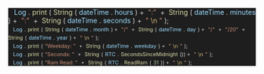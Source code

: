 <div style="background:#1E1E1E; font-size: -2pt;">
    <span style='color:#D4D4D4; '>&nbsp;&nbsp;</span>
    <span style='color:#9CDCFE; '>Log</span>
    <span style='color:#D4D4D4; '>.</span>
    <span style='color:#DCDCAA; '>print</span>
    <span style='color:#D4D4D4; '>(</span>
    <span style='color:#DCDCAA; '>String</span>
    <span style='color:#D4D4D4; '>(</span>
    <span style='color:#9CDCFE; '>dateTime</span>
    <span style='color:#D4D4D4; '>.</span>
    <span style='color:#9CDCFE; '>hours</span>
    <span style='color:#D4D4D4; '>)&nbsp;+&nbsp;</span>
    <span style='color:#CE9178; '>&quot;:&quot;</span>
    <span style='color:#D4D4D4; '>&nbsp;+&nbsp;</span>
    <span style='color:#DCDCAA; '>String</span>
    <span style='color:#D4D4D4; '>(</span>
    <span style='color:#9CDCFE; '>dateTime</span>
    <span style='color:#D4D4D4; '>.</span>
    <span style='color:#9CDCFE; '>minutes</span>
    <span style='color:#D4D4D4; '>)&nbsp;+&nbsp;</span>
    <span style='color:#CE9178; '>&quot;:&quot;</span>
    <span style='color:#D4D4D4; '>&nbsp;+&nbsp;</span>
    <span style='color:#DCDCAA; '>String</span>
    <span style='color:#D4D4D4; '>(</span>
    <span style='color:#9CDCFE; '>dateTime</span>
    <span style='color:#D4D4D4; '>.</span>
    <span style='color:#9CDCFE; '>seconds</span>
    <span style='color:#D4D4D4; '>)&nbsp;+&nbsp;</span>
    <span style='color:#CE9178; '>&quot;</span>
    <span style='color:#D7BA7D; '>\n</span>
    <span style='color:#CE9178; '>&quot;</span>
    <span style='color:#D4D4D4; '>);</span>
</div>
<div style="background:#1E1E1E">
    <span style='color:#D4D4D4; font-size: 8pt;'>&nbsp;&nbsp;</span>
    <span style='color:#9CDCFE; font-size: 8pt;'>Log</span>
    <span style='color:#D4D4D4; font-size: 8pt;'>.</span>
    <span style='color:#DCDCAA; font-size: 8pt;'>print</span>
    <span style='color:#D4D4D4; font-size: 8pt;'>(</span>
    <span style='color:#DCDCAA; font-size: 8pt;'>String</span>
    <span style='color:#D4D4D4; font-size: 8pt;'>(</span>
    <span style='color:#9CDCFE; font-size: 8pt;'>dateTime</span>
    <span style='color:#D4D4D4; font-size: 8pt;'>.</span>
    <span style='color:#9CDCFE; font-size: 8pt;'>month</span>
    <span style='color:#D4D4D4; font-size: 8pt;'>)&nbsp;+&nbsp;</span>
    <span style='color:#CE9178; font-size: 8pt;'>&quot;/&quot;</span>
    <span style='color:#D4D4D4; font-size: 8pt;'>&nbsp;+&nbsp;</span>
    <span style='color:#DCDCAA; font-size: 8pt;'>String</span>
    <span style='color:#D4D4D4; font-size: 8pt;'>(</span>
    <span style='color:#9CDCFE; font-size: 8pt;'>dateTime</span>
    <span style='color:#D4D4D4; font-size: 8pt;'>.</span>
    <span style='color:#9CDCFE; font-size: 8pt;'>day</span>
    <span style='color:#D4D4D4; font-size: 8pt;'>)&nbsp;+&nbsp;</span>
    <span style='color:#CE9178; font-size: 8pt;'>&quot;/&quot;</span>
    <span style='color:#D4D4D4; font-size: 8pt;'>&nbsp;+&nbsp;</span>
    <span style='color:#CE9178; font-size: 8pt;'>&quot;/20&quot;</span>
    <span style='color:#D4D4D4; font-size: 8pt;'>&nbsp;+&nbsp;</span>
    <span style='color:#DCDCAA; font-size: 8pt;'>String</span>
    <span style='color:#D4D4D4; font-size: 8pt;'>(</span>
    <span style='color:#9CDCFE; font-size: 8pt;'>dateTime</span>
    <span style='color:#D4D4D4; font-size: 8pt;'>.</span>
    <span style='color:#9CDCFE; font-size: 8pt;'>year</span>
    <span style='color:#D4D4D4; font-size: 8pt;'>)&nbsp;+&nbsp;</span>
    <span style='color:#CE9178; font-size: 8pt;'>&quot;</span>
    <span style='color:#D7BA7D; font-size: 8pt;'>\n</span>
    <span style='color:#CE9178; font-size: 8pt;'>&quot;</span>
    <span style='color:#D4D4D4; font-size: 8pt;'>);</span>
</div>
<div style='background:#1E1E1E'>
    <span style='color:#D4D4D4; font-size: 8pt;'>&nbsp;&nbsp;</span>
    <span style='color:#9CDCFE; font-size: 8pt;'>Log</span>
    <span style='color:#D4D4D4; font-size: 8pt;'>.</span>
    <span style='color:#DCDCAA; font-size: 8pt;'>print</span>
    <span style='color:#D4D4D4; font-size: 8pt;'>(</span>
    <span style='color:#CE9178; font-size: 8pt;'>&quot;Weekday:&nbsp;&quot;</span>
    <span style='color:#D4D4D4; font-size: 8pt;'>&nbsp;+&nbsp;</span>
    <span style='color:#DCDCAA; font-size: 8pt;'>String</span>
    <span style='color:#D4D4D4; font-size: 8pt;'>(</span>
    <span style='color:#9CDCFE; font-size: 8pt;'>dateTime</span>
    <span style='color:#D4D4D4; font-size: 8pt;'>.</span>
    <span style='color:#9CDCFE; font-size: 8pt;'>weekday</span>
    <span style='color:#D4D4D4; font-size: 8pt;'>)&nbsp;+&nbsp;</span>
    <span style='color:#CE9178; font-size: 8pt;'>&quot;</span>
    <span style='color:#D7BA7D; font-size: 8pt;'>\n</span>
    <span style='color:#CE9178; font-size: 8pt;'>&quot;</span>
    <span style='color:#D4D4D4; font-size: 8pt;'>);</span>
</div>
<div style='background:#1E1E1E'>
    <span style='color:#D4D4D4; font-size: 8pt;'>&nbsp;&nbsp;</span>
    <span style='color:#9CDCFE; font-size: 8pt;'>Log</span>
    <span style='color:#D4D4D4; font-size: 8pt;'>.</span>
    <span style='color:#DCDCAA; font-size: 8pt;'>print</span>
    <span style='color:#D4D4D4; font-size: 8pt;'>(</span>
    <span style='color:#CE9178; font-size: 8pt;'>&quot;Seconds:&nbsp;&quot;</span>
    <span style='color:#D4D4D4; font-size: 8pt;'>&nbsp;+&nbsp;</span>
    <span style='color:#DCDCAA; font-size: 8pt;'>String</span>
    <span style='color:#D4D4D4; font-size: 8pt;'>(</span>
    <span style='color:#9CDCFE; font-size: 8pt;'>RTC</span>
    <span style='color:#D4D4D4; font-size: 8pt;'>.</span>
    <span style='color:#DCDCAA; font-size: 8pt;'>SecondsSinceMidnight</span>
    <span style='color:#D4D4D4; font-size: 8pt;'>())&nbsp;+&nbsp;</span>
    <span style='color:#CE9178; font-size: 8pt;'>&quot;</span>
    <span style='color:#D7BA7D; font-size: 8pt;'>\n</span>
    <span style='color:#CE9178; font-size: 8pt;'>&quot;</span>
    <span style='color:#D4D4D4; font-size: 8pt;'>);</span>
</div>
<div style='background:#1E1E1E'>
    <span style='color:#D4D4D4; font-size: 8pt;'>&nbsp;&nbsp;</span>
    <span style='color:#9CDCFE; font-size: 8pt;'>Log</span>
    <span style='color:#D4D4D4; font-size: 8pt;'>.</span>
    <span style='color:#DCDCAA; font-size: 8pt;'>print</span>
    <span style='color:#D4D4D4; font-size: 8pt;'>(</span>
    <span style='color:#CE9178; font-size: 8pt;'>&quot;Ram&nbsp;Read:&nbsp;&quot;</span>
    <span style='color:#D4D4D4; font-size: 8pt;'>&nbsp;+&nbsp;</span>
    <span style='color:#DCDCAA; font-size: 8pt;'>String</span>
    <span style='color:#D4D4D4; font-size: 8pt;'>(</span>
    <span style='color:#9CDCFE; font-size: 8pt;'>RTC</span>
    <span style='color:#D4D4D4; font-size: 8pt;'>.</span>
    <span style='color:#DCDCAA; font-size: 8pt;'>ReadRam</span>
    <span style='color:#D4D4D4; font-size: 8pt;'>(</span>
    <span style='color:#B5CEA8; font-size: 8pt;'>31</span>
    <span style='color:#D4D4D4; font-size: 8pt;'>))&nbsp;+&nbsp;</span>
    <span style='color:#CE9178; font-size: 8pt;'>&quot;</span>
    <span style='color:#D7BA7D; font-size: 8pt;'>\n</span>
    <span style='color:#CE9178; font-size: 8pt;'>&quot;</span>
    <span style='color:#D4D4D4; font-size: 8pt;'>);</span></p>
</div>